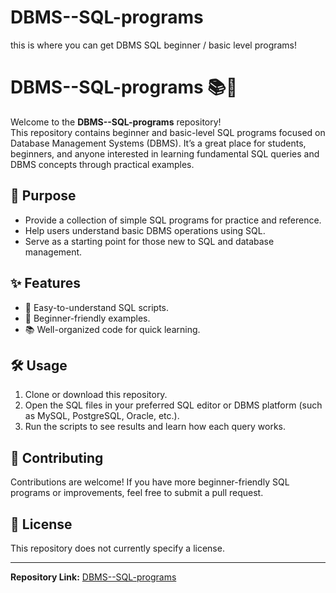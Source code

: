 # DBMS--SQL-programs
this is where you can get DBMS SQL beginner / basic level programs!
# DBMS--SQL-programs 📚💾

Welcome to the **DBMS--SQL-programs** repository!  
This repository contains beginner and basic-level SQL programs focused on Database Management Systems (DBMS). It’s a great place for students, beginners, and anyone interested in learning fundamental SQL queries and DBMS concepts through practical examples.

## 🚀 Purpose

- Provide a collection of simple SQL programs for practice and reference.
- Help users understand basic DBMS operations using SQL.
- Serve as a starting point for those new to SQL and database management.

## ✨ Features

- 📄 Easy-to-understand SQL scripts.
- 👶 Beginner-friendly examples.
- 📚 Well-organized code for quick learning.

## 🛠️ Usage

1. Clone or download this repository.
2. Open the SQL files in your preferred SQL editor or DBMS platform (such as MySQL, PostgreSQL, Oracle, etc.).
3. Run the scripts to see results and learn how each query works.

## 🤝 Contributing

Contributions are welcome! If you have more beginner-friendly SQL programs or improvements, feel free to submit a pull request.

## 📜 License

This repository does not currently specify a license.

---

**Repository Link:** [DBMS--SQL-programs](https://github.com/megha666-png/DBMS--SQL-programs)

